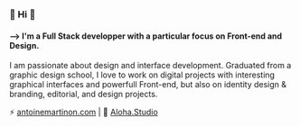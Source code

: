 ### 🍍 Hi 🍍 

#### ⟶ I'm a Full Stack developper with a particular focus on Front-end and Design. <br/>
I am passionate about design and interface development. Graduated from a graphic design school, I love to work on digital projects with interesting graphical interfaces and powerfull Front-end, but also on identity design & branding, editorial, and design projects.


<!-- [![Top Langs](https://github-readme-stats.vercel.app/api/top-langs/?username=Nonimart&layout=compact&theme=dracula)](https://github.com/anuraghazra/github-readme-stats) -->


 ⚡   [antoinemartinon.com](http://www.antoinemartinon.com/)      |   🍍  [Aloha.Studio ](https://aloha.studio/) 




<!--
**Nonimart/Nonimart** is a ✨ _special_ ✨ repository because its `README.md` (this file) appears on your GitHub profile.

Here are some ideas to get you started:

- 🔭 I’m currently working on ...
- 🌱 I’m currently learning ...
- 👯 I’m looking to collaborate on ...
- 🤔 I’m looking for help with ...
- 💬 Ask me about ...
- 📫 How to reach me: ...
- 😄 Pronouns: ...
- ⚡ Fun fact: ...
-->
